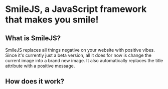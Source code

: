 # SmileJS, a JavaScript framework that makes you smile! 

## What is SmileJS?

SmileJS replaces all things negative on your website with positive vibes. Since it's currently just a beta version, 
all it does for now is change the current image into a brand new image. It also automatically replaces the title attribute with a positive message. 
  
## How does it work?
